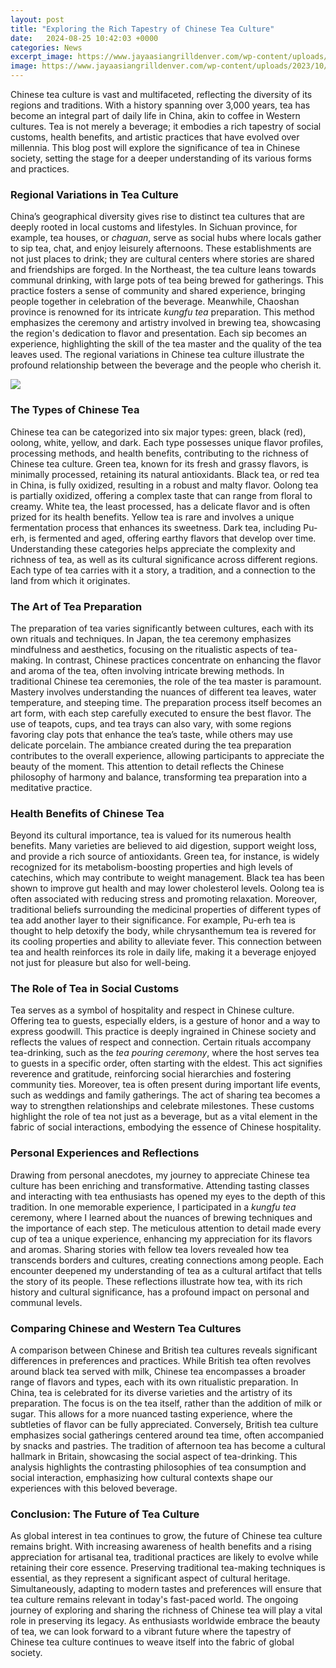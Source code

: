 ```yaml
---
layout: post
title: "Exploring the Rich Tapestry of Chinese Tea Culture"
date:   2024-08-25 10:42:03 +0000
categories: News
excerpt_image: https://www.jayaasiangrilldenver.com/wp-content/uploads/2023/10/Copy-of-Add-a-subheading-16-1.webp
image: https://www.jayaasiangrilldenver.com/wp-content/uploads/2023/10/Copy-of-Add-a-subheading-16-1.webp
---
```


Chinese tea culture is vast and multifaceted, reflecting the diversity of its regions and traditions. With a history spanning over 3,000 years, tea has become an integral part of daily life in China, akin to coffee in Western cultures. Tea is not merely a beverage; it embodies a rich tapestry of social customs, health benefits, and artistic practices that have evolved over millennia. This blog post will explore the significance of tea in Chinese society, setting the stage for a deeper understanding of its various forms and practices.
### Regional Variations in Tea Culture
China’s geographical diversity gives rise to distinct tea cultures that are deeply rooted in local customs and lifestyles. In Sichuan province, for example, tea houses, or *chaguan*, serve as social hubs where locals gather to sip tea, chat, and enjoy leisurely afternoons. These establishments are not just places to drink; they are cultural centers where stories are shared and friendships are forged.
In the Northeast, the tea culture leans towards communal drinking, with large pots of tea being brewed for gatherings. This practice fosters a sense of community and shared experience, bringing people together in celebration of the beverage.
Meanwhile, Chaoshan province is renowned for its intricate *kungfu tea* preparation. This method emphasizes the ceremony and artistry involved in brewing tea, showcasing the region's dedication to flavor and presentation. Each sip becomes an experience, highlighting the skill of the tea master and the quality of the tea leaves used. The regional variations in Chinese tea culture illustrate the profound relationship between the beverage and the people who cherish it.

![](https://www.jayaasiangrilldenver.com/wp-content/uploads/2023/10/Copy-of-Add-a-subheading-16-1.webp)
### The Types of Chinese Tea
Chinese tea can be categorized into six major types: green, black (red), oolong, white, yellow, and dark. Each type possesses unique flavor profiles, processing methods, and health benefits, contributing to the richness of Chinese tea culture. 
Green tea, known for its fresh and grassy flavors, is minimally processed, retaining its natural antioxidants. Black tea, or red tea in China, is fully oxidized, resulting in a robust and malty flavor. Oolong tea is partially oxidized, offering a complex taste that can range from floral to creamy. White tea, the least processed, has a delicate flavor and is often prized for its health benefits.
Yellow tea is rare and involves a unique fermentation process that enhances its sweetness. Dark tea, including Pu-erh, is fermented and aged, offering earthy flavors that develop over time. Understanding these categories helps appreciate the complexity and richness of tea, as well as its cultural significance across different regions. Each type of tea carries with it a story, a tradition, and a connection to the land from which it originates.
### The Art of Tea Preparation
The preparation of tea varies significantly between cultures, each with its own rituals and techniques. In Japan, the tea ceremony emphasizes mindfulness and aesthetics, focusing on the ritualistic aspects of tea-making. In contrast, Chinese practices concentrate on enhancing the flavor and aroma of the tea, often involving intricate brewing methods.
In traditional Chinese tea ceremonies, the role of the tea master is paramount. Mastery involves understanding the nuances of different tea leaves, water temperature, and steeping time. The preparation process itself becomes an art form, with each step carefully executed to ensure the best flavor. 
The use of teapots, cups, and tea trays can also vary, with some regions favoring clay pots that enhance the tea’s taste, while others may use delicate porcelain. The ambiance created during the tea preparation contributes to the overall experience, allowing participants to appreciate the beauty of the moment. This attention to detail reflects the Chinese philosophy of harmony and balance, transforming tea preparation into a meditative practice.
### Health Benefits of Chinese Tea
Beyond its cultural importance, tea is valued for its numerous health benefits. Many varieties are believed to aid digestion, support weight loss, and provide a rich source of antioxidants. 
Green tea, for instance, is widely recognized for its metabolism-boosting properties and high levels of catechins, which may contribute to weight management. Black tea has been shown to improve gut health and may lower cholesterol levels. Oolong tea is often associated with reducing stress and promoting relaxation.
Moreover, traditional beliefs surrounding the medicinal properties of different types of tea add another layer to their significance. For example, Pu-erh tea is thought to help detoxify the body, while chrysanthemum tea is revered for its cooling properties and ability to alleviate fever. This connection between tea and health reinforces its role in daily life, making it a beverage enjoyed not just for pleasure but also for well-being.
### The Role of Tea in Social Customs
Tea serves as a symbol of hospitality and respect in Chinese culture. Offering tea to guests, especially elders, is a gesture of honor and a way to express goodwill. This practice is deeply ingrained in Chinese society and reflects the values of respect and connection.
Certain rituals accompany tea-drinking, such as the *tea pouring ceremony*, where the host serves tea to guests in a specific order, often starting with the eldest. This act signifies reverence and gratitude, reinforcing social hierarchies and fostering community ties.
Moreover, tea is often present during important life events, such as weddings and family gatherings. The act of sharing tea becomes a way to strengthen relationships and celebrate milestones. These customs highlight the role of tea not just as a beverage, but as a vital element in the fabric of social interactions, embodying the essence of Chinese hospitality.
### Personal Experiences and Reflections
Drawing from personal anecdotes, my journey to appreciate Chinese tea culture has been enriching and transformative. Attending tasting classes and interacting with tea enthusiasts has opened my eyes to the depth of this tradition. 
In one memorable experience, I participated in a *kungfu tea* ceremony, where I learned about the nuances of brewing techniques and the importance of each step. The meticulous attention to detail made every cup of tea a unique experience, enhancing my appreciation for its flavors and aromas.
Sharing stories with fellow tea lovers revealed how tea transcends borders and cultures, creating connections among people. Each encounter deepened my understanding of tea as a cultural artifact that tells the story of its people. These reflections illustrate how tea, with its rich history and cultural significance, has a profound impact on personal and communal levels.
### Comparing Chinese and Western Tea Cultures
A comparison between Chinese and British tea cultures reveals significant differences in preferences and practices. While British tea often revolves around black tea served with milk, Chinese tea encompasses a broader range of flavors and types, each with its own ritualistic preparation.
In China, tea is celebrated for its diverse varieties and the artistry of its preparation. The focus is on the tea itself, rather than the addition of milk or sugar. This allows for a more nuanced tasting experience, where the subtleties of flavor can be fully appreciated.
Conversely, British tea culture emphasizes social gatherings centered around tea time, often accompanied by snacks and pastries. The tradition of afternoon tea has become a cultural hallmark in Britain, showcasing the social aspect of tea-drinking. This analysis highlights the contrasting philosophies of tea consumption and social interaction, emphasizing how cultural contexts shape our experiences with this beloved beverage.
### Conclusion: The Future of Tea Culture
As global interest in tea continues to grow, the future of Chinese tea culture remains bright. With increasing awareness of health benefits and a rising appreciation for artisanal tea, traditional practices are likely to evolve while retaining their core essence.
Preserving traditional tea-making techniques is essential, as they represent a significant aspect of cultural heritage. Simultaneously, adapting to modern tastes and preferences will ensure that tea culture remains relevant in today's fast-paced world.
The ongoing journey of exploring and sharing the richness of Chinese tea will play a vital role in preserving its legacy. As enthusiasts worldwide embrace the beauty of tea, we can look forward to a vibrant future where the tapestry of Chinese tea culture continues to weave itself into the fabric of global society.